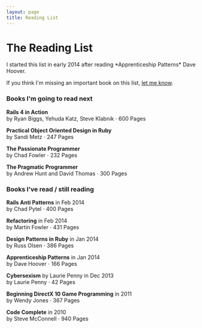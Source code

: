 ```yaml
---
layout: page
title: Reading List
---
```

<h1>The Reading List</h1>
I started this list in early 2014 after reading *Apprenticeship Patterns* Dave Hoover.

If you think I'm missing an important book on this list, [let me know](http://twitter.com/phansch).

<h3>Books I'm going to read next</h3>

<p class="book">
  <strong>Rails 4 in Action</strong>
  <br />by Ryan Biggs, Yehuda Katz, Steve Klabnik &sdot; 600 Pages
</p>

<p class="book">
  <strong>Practical Object Oriented Design in Ruby</strong>
  <br />by Sandi Metz &sdot; 247 Pages
</p>

<p class="book">
  <strong>The Passionate Programmer</strong>
  <br />by Chad Fowler &sdot; 232 Pages
</p>

<p class="book">
  <strong>The Pragmatic Programmer</strong>
  <br />by Andrew Hunt and David Thomas &sdot; 300 Pages
</p>

### Books I've read / still reading

<p class="book">
  <strong>Rails Anti Patterns</strong> in Feb 2014
  <br />by Chad Pytel &sdot; 400 Pages
</p>

<p class="book">
  <strong>Refactoring</strong> in Feb 2014
  <br />by Martin Fowler &sdot; 431 Pages
</p>

<p class="book">
  <strong>Design Patterns in Ruby</strong> in Jan 2014
  <br />by Russ Olsen &sdot; 386 Pages
</p>

<p class="book">
  <strong>Apprenticeship Patterns</strong> in Jan 2014
  <br />by Dave Hoover &sdot; 166 Pages
</p>

<p class="book">
  <strong>Cybersexism</strong> by Laurie Penny in Dec 2013
  <br />by Laurie Penny &sdot; 42 Pages
</p>

<p class="book">
  <strong>Beginning DirectX 10 Game Programming</strong> in 2011
  <br />by Wendy Jones &sdot; 367 Pages
</p>

<p class="book">
  <strong>Code Complete</strong> in 2010
  <br />by Steve McConnell &sdot; 940 Pages
</p>
